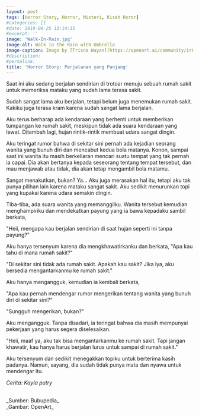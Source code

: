 ```yaml
---
layout: post
tags: [Horror Story, Horror, Misteri, Kisah Horor]
#categories: []
#date: 2019-06-25 13:14:15
#excerpt: ''
image: 'Walk-In-Rain.jpg'
image-alt: Walk in the Rain with Umbrella
image-caption: Image by [Trisna Wayan](https://openart.ai/community/irH2BRy6efcPurmFuUB1)
#description:
#permalink:
title: 'Horror Story: Perjalanan yang Panjang'
---
```





Saat ini aku sedang berjalan sendirian di trotoar menuju sebuah rumah sakit untuk memeriksa mataku yang sudah lama terasa sakit.

Sudah sangat lama aku berjalan, tetapi belum juga menemukan rumah sakit. Kakiku juga terasa kram karena sudah sangat lama berjalan.

Aku terus berharap ada kendaraan yang berhenti untuk memberikan tumpangan ke rumah sakit, meskipun tidak ada suara kendaraan yang lewat. Ditambah lagi, hujan rintik-rintik membuat udara sangat dingin. 

Aku teringat rumor bahwa di sekitar sini pernah ada kejadian seorang wanita yang bunuh diri dan mencabut kedua bola matanya. Konon, sampai saat ini wanita itu masih berkeliaran mencari suatu tempat yang tak pernah ia capai. Dia akan bertanya kepada seseorang tentang tempat tersebut, dan mau menjawab atau tidak, dia akan tetap mengambil bola matamu.

Sangat menakutkan, bukan? Ya... Aku juga merasakan hal itu, tetapi aku tak punya pilihan lain karena mataku sangat sakit. Aku sedikit menurunkan topi yang kupakai karena udara semakin dingin.

Tiba-tiba, ada suara wanita yang memanggilku. Wanita tersebut kemudian menghampiriku dan mendekatkan payung yang ia bawa kepadaku sambil berkata,

"Heii, mengapa kau berjalan sendirian di saat hujan seperti ini tanpa payung?"

Aku hanya tersenyum karena dia mengkhawatirkanku dan berkata, "Apa kau tahu di mana rumah sakit?"

"Di sekitar sini tidak ada rumah sakit. Apakah kau sakit? Jika iya, aku bersedia mengantarkanmu ke rumah sakit."

Aku hanya mengangguk, kemudian ia kembali berkata,

"Apa kau pernah mendengar rumor mengerikan tentang wanita yang bunuh diri di sekitar sini?"

"Sungguh mengerikan, bukan?"

Aku mengangguk. Tanpa disadari, ia teringat bahwa dia masih mempunyai pekerjaan yang harus segera diselesaikan.

"Heii, maaf ya, aku tak bisa mengantarkanmu ke rumah sakit. Tapi jangan khawatir, kau hanya harus berjalan lurus untuk sampai di rumah sakit."

Aku tersenyum dan sedikit menegakkan topiku untuk berterima kasih padanya. Namun, sayang, dia sudah tidak punya mata dan nyawa untuk mendengar itu.<br>



_Cerita: Kayla putry_




<br>
_Sumber: Bubupedia_ <br>
_Gambar: OpenArt_